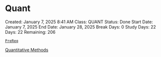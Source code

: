 # Quant

Created: January 7, 2025 8:41 AM
Class: QUANT
Status: Done
Start Date: January 7, 2025
End Date: January 28, 2025
Break Days: 0
Study Days: 22
Days: 22
Remaining: 206

[`PreReq`](Quant%201742adf9873a8065baa5fc014ed0222d/PreReq%201742adf9873a80c892e6d951922bfa5e.md)

[Quantitative Methods](Quant%201742adf9873a8065baa5fc014ed0222d/Quantitative%20Methods%2017b2adf9873a807c9a32ec53c36ffa59.md)